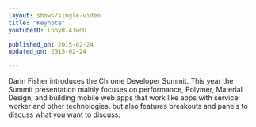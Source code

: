 ```yaml
---
layout: shows/single-video
title: "Keynote"
youtubeID: lboyR-A1woU

published_on: 2015-02-24
updated_on: 2015-02-24

---
```


Darin Fisher introduces the Chrome Developer Summit. This year the Summit presentation mainly focuses on performance, Polymer, Material Design, and building mobile web apps that work like apps with service worker and other technologies. but also features breakouts and panels to discuss what you want to discuss.
